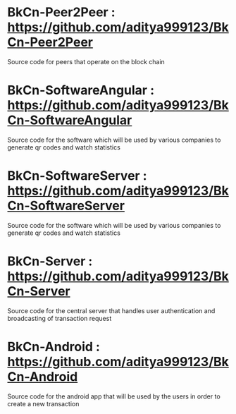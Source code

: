 # BkCn-Peer2Peer : https://github.com/aditya999123/BkCn-Peer2Peer
Source code for peers that operate  on the block chain

# BkCn-SoftwareAngular : https://github.com/aditya999123/BkCn-SoftwareAngular
Source code for the software which will be used by various companies to generate qr codes and watch statistics

# BkCn-SoftwareServer : https://github.com/aditya999123/BkCn-SoftwareServer
Source code for the software which will be used by various companies to generate qr codes and watch statistics

# BkCn-Server : https://github.com/aditya999123/BkCn-Server
Source code for the central server that handles user authentication and broadcasting of transaction request

# BkCn-Android : https://github.com/aditya999123/BkCn-Android
Source code for the android app that will be used by the users in order to create a new transaction
